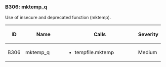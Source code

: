 ### B306: mktemp\_q

Use of insecure and deprecated function (mktemp).

<table>
<colgroup>
<col style="width: 8%" />
<col style="width: 28%" />
<col style="width: 49%" />
<col style="width: 15%" />
</colgroup>
<thead>
<tr class="header">
<th><p>ID</p></th>
<th><p>Name</p></th>
<th><p>Calls</p></th>
<th><p>Severity</p></th>
</tr>
</thead>
<tbody>
<tr class="odd">
<td><p>B306</p></td>
<td><p>mktemp_q</p></td>
<td><ul>
<li><p>tempfile.mktemp</p></li>
</ul></td>
<td><p>Medium</p></td>
</tr>
</tbody>
</table>
